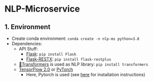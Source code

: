 # NLP-Microservice

## 1. Environment
- Create conda environment: `conda create -n nlp-ms python=3.8`
- Dependencies:
  - API Stuff:
    - [Flask](https://flask.palletsprojects.com/en/1.1.x/): `pip install Flask`
    - [Flask-RESTX](https://flask-restx.readthedocs.io/en/latest/): `pip install flask-restplus`
  - [🤗Transformers](https://github.com/huggingface/transformers) is used as NLP library: `pip install transformers`
  - [TensorFlow 2.0]() or [PyTorch]()
    - Here, Pytorch is used (see [here](https://pytorch.org/get-started/locally/) for installation instructions) 
  
